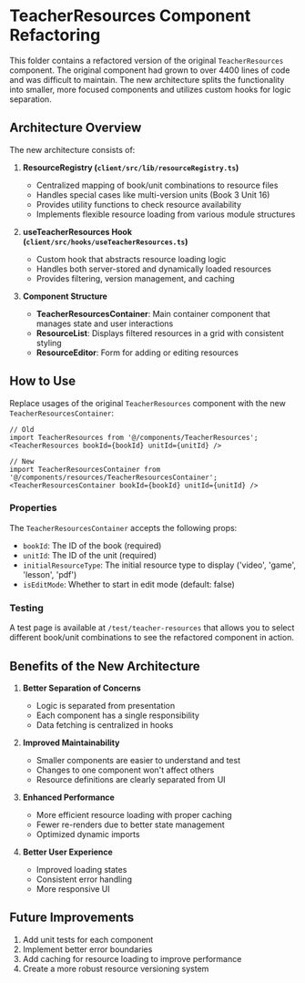 # TeacherResources Component Refactoring

This folder contains a refactored version of the original `TeacherResources` component. The original component had grown to over 4400 lines of code and was difficult to maintain. The new architecture splits the functionality into smaller, more focused components and utilizes custom hooks for logic separation.

## Architecture Overview

The new architecture consists of:

1. **ResourceRegistry (`client/src/lib/resourceRegistry.ts`)**
   - Centralized mapping of book/unit combinations to resource files
   - Handles special cases like multi-version units (Book 3 Unit 16)
   - Provides utility functions to check resource availability
   - Implements flexible resource loading from various module structures

2. **useTeacherResources Hook (`client/src/hooks/useTeacherResources.ts`)**
   - Custom hook that abstracts resource loading logic
   - Handles both server-stored and dynamically loaded resources
   - Provides filtering, version management, and caching

3. **Component Structure**
   - **TeacherResourcesContainer**: Main container component that manages state and user interactions
   - **ResourceList**: Displays filtered resources in a grid with consistent styling
   - **ResourceEditor**: Form for adding or editing resources

## How to Use

Replace usages of the original `TeacherResources` component with the new `TeacherResourcesContainer`:

```tsx
// Old
import TeacherResources from '@/components/TeacherResources';
<TeacherResources bookId={bookId} unitId={unitId} />

// New
import TeacherResourcesContainer from '@/components/resources/TeacherResourcesContainer';
<TeacherResourcesContainer bookId={bookId} unitId={unitId} />
```

### Properties

The `TeacherResourcesContainer` accepts the following props:

- `bookId`: The ID of the book (required)
- `unitId`: The ID of the unit (required)
- `initialResourceType`: The initial resource type to display ('video', 'game', 'lesson', 'pdf')
- `isEditMode`: Whether to start in edit mode (default: false)

### Testing

A test page is available at `/test/teacher-resources` that allows you to select different book/unit combinations to see the refactored component in action.

## Benefits of the New Architecture

1. **Better Separation of Concerns**
   - Logic is separated from presentation
   - Each component has a single responsibility
   - Data fetching is centralized in hooks

2. **Improved Maintainability**
   - Smaller components are easier to understand and test
   - Changes to one component won't affect others
   - Resource definitions are clearly separated from UI

3. **Enhanced Performance**
   - More efficient resource loading with proper caching
   - Fewer re-renders due to better state management
   - Optimized dynamic imports

4. **Better User Experience**
   - Improved loading states
   - Consistent error handling
   - More responsive UI

## Future Improvements

1. Add unit tests for each component
2. Implement better error boundaries
3. Add caching for resource loading to improve performance
4. Create a more robust resource versioning system
